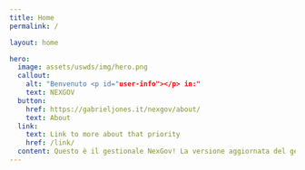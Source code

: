 ```yaml
---
title: Home
permalink: /

layout: home

hero:
  image: assets/uswds/img/hero.png
  callout:
    alt: "Benvenuto <p id="user-info"></p> in:"
    text: NEXGOV
  button:
    href: https://gabrieljones.it/nexgov/about/
    text: About
  link:
    text: Link to more about that priority
    href: /link/
  content: Questo è il gestionale NexGov! La versione aggiornata del gestionale AGORA CMS, sviluppata per creare la tua dashboard personale!
---
```


